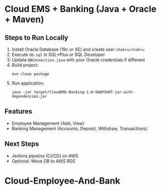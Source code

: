 # Cloud EMS + Banking (Java + Oracle + Maven)

## Steps to Run Locally
1. Install Oracle Database (19c or XE) and create user `chakru/chakru`
2. Execute `db.sql` in SQL*Plus or SQL Developer
3. Update `DBConnection.java` with your Oracle credentials if different
4. Build project:
   ```
   mvn clean package
   ```
5. Run application:
   ```
   java -jar target/CloudEMS-Banking-1.0-SNAPSHOT-jar-with-dependencies.jar
   ```

## Features
- Employee Management (Add, View)
- Banking Management (Accounts, Deposit, Withdraw, Transactions)

## Next Steps
- Jenkins pipeline (CI/CD) on AWS
- Optional: Move DB to AWS RDS
# Cloud-Employee-And-Bank
